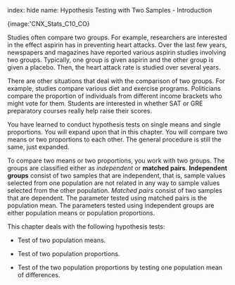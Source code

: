 index: hide
name: Hypothesis Testing with Two Samples - Introduction


{image:'CNX_Stats_C10_CO}
        

Studies often compare two groups. For example, researchers are interested in the effect aspirin has in preventing heart attacks. Over the last few years, newspapers and magazines have reported various aspirin studies involving two groups. Typically, one group is given aspirin and the other group is given a placebo. Then, the heart attack rate is studied over several years.

There are other situations that deal with the comparison of two groups. For example, studies compare various diet and exercise programs. Politicians compare the proportion of individuals from different income brackets who might vote for them. Students are interested in whether SAT or GRE preparatory courses really help raise their scores.

You have learned to conduct hypothesis tests on single means and single proportions. You will expand upon that in this chapter. You will compare two means or two proportions to each other. The general procedure is still the same, just expanded.

To compare two means or two proportions, you work with two groups. The groups are classified either as  *independent* or  **matched pairs**.  **Independent groups** consist of two samples that are independent, that is, sample values selected from one population are not related in any way to sample values selected from the other population.  *Matched pairs* consist of two samples that are dependent. The parameter tested using matched pairs is the population mean. The parameters tested using independent groups are either population means or population proportions.

This chapter deals with the following hypothesis tests:

  * Test of two population means.
  * Test of two population proportions.

  * Test of the two population proportions by testing one population mean of differences.

